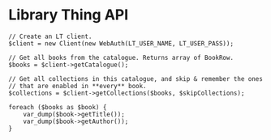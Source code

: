 Library Thing API
====

	// Create an LT client.
	$client = new Client(new WebAuth(LT_USER_NAME, LT_USER_PASS));

	// Get all books from the catalogue. Returns array of BookRow.
	$books = $client->getCatalogue();

	// Get all collections in this catalogue, and skip & remember the ones
	// that are enabled in **every** book.
	$collections = $client->getCollections($books, $skipCollections);

	foreach ($books as $book) {
		var_dump($book->getTitle());
		var_dump($book->getAuthor());
	}
